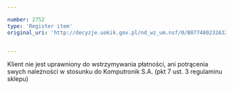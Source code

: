 ```yaml
---

number: 2752
type: 'Register item'
original_uri: 'http://decyzje.uokik.gov.pl/nd_wz_um.nsf/0/B077480232A32C24C125797400445723?OpenDocument'


---
```


Klient nie jest uprawniony do wstrzymywania płatności, ani potrącenia swych należności w stosunku do Komputronik S.A. (pkt 7 ust. 3 regulaminu sklepu)
